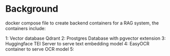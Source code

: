 

# Background
docker compose file to create backend containers for a RAG system, the containers include:

1: Vector database Qdrant 
2: Prostgres Database with pgvector extension
3: Huggingface TEI Server to serve text embedding model
4: EasyOCR container to serve OCR model
5: 


